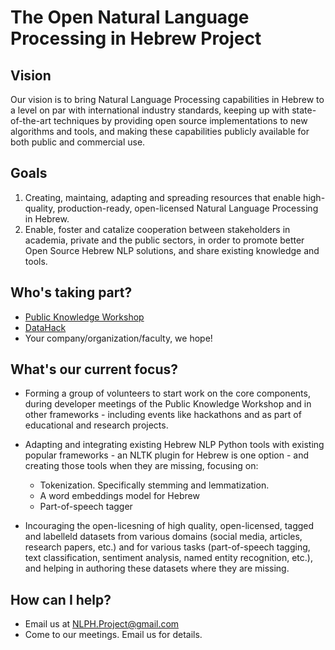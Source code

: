 # The Open Natural Language Processing in Hebrew Project


## Vision
Our vision is to bring Natural Language Processing capabilities in Hebrew to a level on par with international industry standards, keeping up with state-of-the-art techniques by providing open source implementations to new algorithms and tools, and making these capabilities publicly available for both public and commercial use.


## Goals
1. Creating, maintaing, adapting and spreading resources that enable high-quality, production-ready, open-licensed Natural Language Processing in Hebrew. 
2. Enable, foster and catalize cooperation between stakeholders in academia, private and the public sectors, in order to  promote better Open Source Hebrew NLP solutions, and share existing knowledge and tools.


## Who's taking part?
- [Public Knowledge Workshop](http://www.hasadna.org.il/en/)
- [DataHack](datahack-il.com)
- Your company/organization/faculty, we hope!


## What's our current focus?
- Forming a group of volunteers to start work on the core components, during developer meetings of the Public Knowledge Workshop and in other frameworks - including events like hackathons and as part of educational and research projects.
- Adapting and integrating existing Hebrew NLP Python tools with existing popular frameworks -  an NLTK plugin for Hebrew is one option - and creating those tools when they are missing, focusing on:
  - Tokenization. Specifically stemming and lemmatization.
  - A word embeddings model for Hebrew
  - Part-of-speech tagger
  
- Incouraging the open-licesning of high quality, open-licensed, tagged and labelleld datasets from various domains (social media, articles, research papers, etc.) and for various tasks (part-of-speech tagging, text classification, sentiment analysis, named entity recognition, etc.), and helping in authoring these datasets where they are missing.


## How can I help?
- Email us at [NLPH.Project@gmail.com](mailto:NLPH.Project@gmail.com)
- Come to our meetings. Email us for details.
